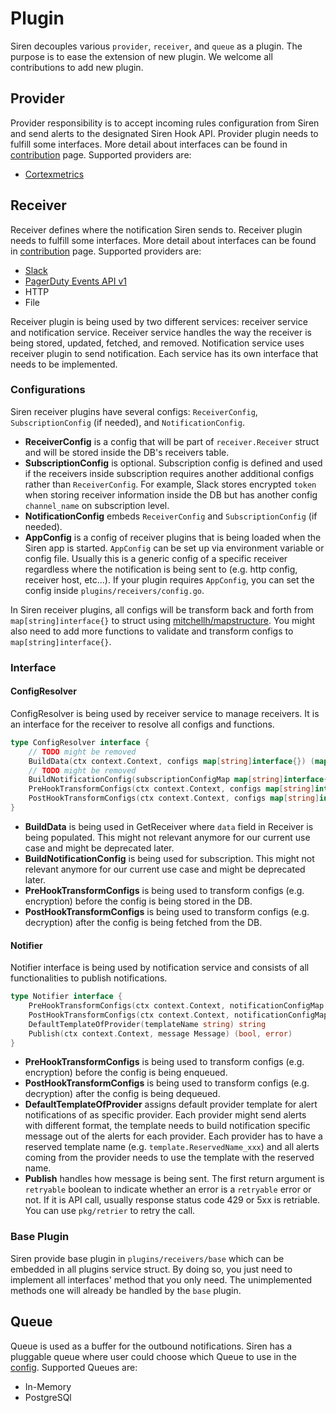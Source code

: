 # Plugin

Siren decouples various `provider`, `receiver`, and `queue` as a plugin. The purpose is to ease the extension of new plugin. We welcome all contributions to add new plugin.

## Provider

Provider responsibility is to accept incoming rules configuration from Siren and send alerts to the designated Siren Hook API. Provider plugin needs to fulfill some interfaces. More detail about interfaces can be found in [contribution](../contribute/provider_and_namespace.md) page. Supported providers are:
- [Cortexmetrics](https://cortexmetrics.io/)

## Receiver

Receiver defines where the notification Siren sends to. Receiver plugin needs to fulfill some interfaces. More detail about interfaces can be found in [contribution](../contribute/receiver.md) page. Supported providers are:
- [Slack](https://api.slack.com/methods/chat.postMessage)
- [PagerDuty Events API v1](https://developer.pagerduty.com/docs/ZG9jOjExMDI5NTc3-events-api-v1)
- HTTP
- File


Receiver plugin is being used by two different services: receiver service and notification service. Receiver service handles the way the receiver is being stored, updated, fetched, and removed. Notification service uses receiver plugin to send notification. Each service has its own interface that needs to be implemented.

### Configurations

Siren receiver plugins have several configs: `ReceiverConfig`, `SubscriptionConfig` (if needed), and `NotificationConfig`. 

- **ReceiverConfig** is a config that will be part of `receiver.Receiver` struct and will be stored inside the DB's receivers table.
- **SubscriptionConfig** is optional. Subscription config is defined and used if the receivers inside subscription requires another additional configs rather than `ReceiverConfig`. For example, Slack stores encrypted `token` when storing receiver information inside the DB but has another config `channel_name` on subscription level.
- **NotificationConfig** embeds `ReceiverConfig` and `SubscriptionConfig` (if needed).
- **AppConfig** is a config of receiver plugins that is being loaded when the Siren app is started. `AppConfig` can be set up via environment variable or config file. Usually this is a generic config of a specific receiver regardless where the notification is being sent to (e.g. http config, receiver host, etc...). If your plugin requires `AppConfig`, you can set the config inside `plugins/receivers/config.go`.

In Siren receiver plugins, all configs will be transform back and forth from `map[string]interface{}` to struct using [mitchellh/mapstructure](https://github.com/mitchellh/mapstructure). You might also need to add more functions to validate and transform configs to `map[string]interface{}`.


### Interface

#### ConfigResolver

ConfigResolver is being used by receiver service to manage receivers. It is an interface for the receiver to resolve all configs and functions. 

```go
type ConfigResolver interface {
    // TODO might be removed
	BuildData(ctx context.Context, configs map[string]interface{}) (map[string]interface{}, error)
    // TODO might be removed
	BuildNotificationConfig(subscriptionConfigMap map[string]interface{}, receiverConfigMap map[string]interface{}) (map[string]interface{}, error)
	PreHookTransformConfigs(ctx context.Context, configs map[string]interface{}) (map[string]interface{}, error)
	PostHookTransformConfigs(ctx context.Context, configs map[string]interface{}) (map[string]interface{}, error)
}
```

- **BuildData** is being used in GetReceiver where `data` field in Receiver is being populated. This might not relevant anymore for our current use case and might be deprecated later.
- **BuildNotificationConfig** is being used for subscription. This might not relevant anymore for our current use case and might be deprecated later.
- **PreHookTransformConfigs** is being used to transform configs (e.g. encryption) before the config is being stored in the DB.
- **PostHookTransformConfigs** is being used to transform configs (e.g. decryption) after the config is being fetched from the DB.

#### Notifier

Notifier interface is being used by notification service and consists of all functionalities to publish notifications.

```go
type Notifier interface {
	PreHookTransformConfigs(ctx context.Context, notificationConfigMap map[string]interface{}) (map[string]interface{}, error)
	PostHookTransformConfigs(ctx context.Context, notificationConfigMap map[string]interface{}) (map[string]interface{}, error)
	DefaultTemplateOfProvider(templateName string) string
	Publish(ctx context.Context, message Message) (bool, error)
}
```

- **PreHookTransformConfigs** is being used to transform configs (e.g. encryption) before the config is being enqueued.
- **PostHookTransformConfigs** is being used to transform configs (e.g. decryption) after the config is being dequeued.
- **DefaultTemplateOfProvider** assigns default provider template for alert notifications of as specific provider. Each provider might send alerts with different format, the template needs to build notification specific message out of the alerts for each provider. Each provider has to have a reserved template name (e.g. `template.ReservedName_xxx`) and all alerts coming from the provider needs to use the template with the reserved name.
- **Publish** handles how message is being sent. The first return argument is `retryable` boolean to indicate whether an error is a `retryable` error or not. If it is API call, usually response status code 429 or 5xx is retriable. You can use `pkg/retrier` to retry the call.


### Base Plugin

Siren provide base plugin in `plugins/receivers/base` which can be embedded in all plugins service struct. By doing so, you just need to implement all interfaces' method that you only need. The unimplemented methods one will already be handled by the `base` plugin.


## Queue
Queue is used as a buffer for the outbound notifications. Siren has a pluggable queue where user could choose which Queue to use in the [config](../reference/server_configuration.md). Supported Queues are:
- In-Memory
- PostgreSQl